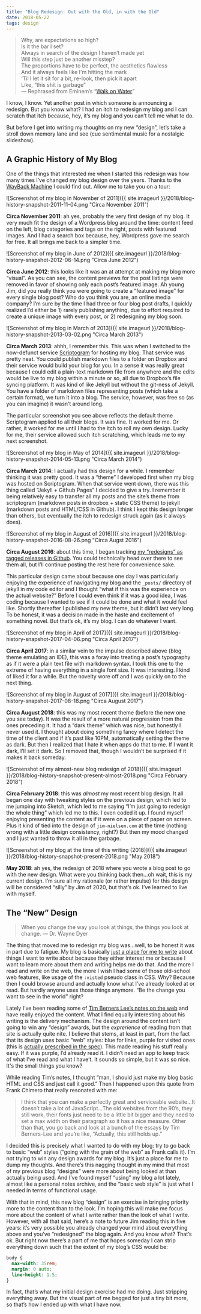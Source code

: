 ```yaml
---
title: "Blog Redesign: Out with the Old, in with the Old"
date: 2018-05-22
tags: design
---
```


> Why, are expectations so high?  
> Is it the bar I set?  
> Always in search of the design I haven’t made yet  
> Will this step just be another misstep?  
> The proportions have to be perfect, the aesthetics flawless  
> And it always feels like I'm hitting the mark  
> ‘Til I let it sit for a bit, re-look, then pick it apart  
> Like, “this shit is garbage”  
> — Rephrased from Eminem’s “[Walk on Water](https://www.youtube.com/watch?v=ryr75N0nki0)”

I know, I know. Yet another post in which someone is announcing a redesign. But you know what? I had an itch to redesign my blog and I can scratch that itch because, hey, it’s my blog and you can’t tell me what to do.

But before I get into writing my thoughts on my new “design”, let’s take a stroll down memory lane and see (cue sentimental music for a nostalgic slideshow).

## A Graphic History of My Blog

One of the things that interested me when I started this redesign was how many times I’ve changed my blog design over the years. Thanks to the [WayBack Machine](http://archive.org/web/) I could find out. Allow me to take you on a tour:

![Screenshot of my blog in November of 2011]({{ site.imageurl }}/2018/blog-history-snapshot-2011-11-04.png "Circa November 2011")

**Circa November 2011**: ah yes, probably the very first design of my blog. It very much fit the design of a Wordpress blog around the time: content feed on the left, blog categories and tags on the right, posts with featured images. And I had a search box because, hey, Wordpress gave me search for free. It all brings me back to a simpler time.

![Screenshot of my blog in June of 2012]({{ site.imageurl }}/2018/blog-history-snapshot-2012-06-14.png "Circa June 2012")

**Circa June 2012**: this looks like it was an at attempt at making my blog more “visual”. As you can see, the content previews for the post listings were removed in favor of showing only each post’s featured image. Ah young Jim, did you really think you were going to create a “featured image” for every single blog post? Who do you think you are, an online media company? I’m sure by the time I had three or four blog post drafts, I quickly realized I’d either be 1) rarely publishing anything, due to effort required to create a unique image with every post, or 2) redesigning my blog soon.

![Screenshot of my blog in March of 2013]({{ site.imageurl }}/2018/blog-history-snapshot-2013-03-02.png "Circa March 2013")

**Circa March 2013**: ahhh, I remember this. This was when I switched to the now-defunct service [Scriptogram](http://scriptogr.am/) for hosting my blog. That service was pretty neat. You could publish markdown files to a folder on Dropbox and their service would build your blog for you. In a sense it was really great because I could edit a plain-text markdown file from anywhere and the edits would be live to my blog within a minute or so, all due to Dropbox’s file syncing platform. It was kind of like Jekyll but without the git-ness of Jekyll. You have a folder of markdown files representing posts (which take a certain format), we turn it into a blog. The service, however, was free so (as you can imagine) it wasn’t around long. 

The particular screenshot you see above reflects the default theme Scriptogram applied to all their blogs. It was fine. It worked for me. Or rather, it worked for me until I had to the itch to roll my own design. Lucky for me, their service allowed such itch scratching, which leads me to my next screenshot.

![Screenshot of my blog in May of 2014]({{ site.imageurl }}/2018/blog-history-snapshot-2014-05-13.png "Circa March 2014")

**Circa March 2014**: I actually had this design for a while. I remember thinking it was pretty good. It was a “theme” I developed first when my blog was hosted on Scriptogram. When that service went down, there was this thing called “Jekyll + Github Pages” I decided to give a try. I remember it being relatively easy to transfer all my posts and the site’s theme from scriptogram (markdown posts in dropbox + static CSS theme) to jekyll (markdown posts and HTML/CSS in Github). I think I kept this design longer than others, but eventually the itch to redesign struck again (as it always does).

![Screenshot of my blog in August of 2016]({{ site.imageurl }}/2018/blog-history-snapshot-2016-08-26.png "Circa Augst 2016")

**Circa August 2016**: about this time, I began tracking [my “redesigns” as tagged releases in Github](https://github.com/jimniels/blog/releases). You could technically head over there to see them all, but I’ll continue posting the rest here for convenience sake. 

This particular design came about because one day I was particularly enjoying the experience of navigating my blog and the `_posts/` directory of jekyll in my code editor and I thought “what if this was the experience on the actual website?” Before I could even think if it was a good idea, I was coding because I wanted to see if it could be done and what it would feel like. Shortly thereafter I published my new theme, but it didn’t last very long. To be honest, it was a decision made in the haste and excitement of something novel. But that’s ok, it’s my blog. I can do whatever I want.

![Screenshot of my blog in April of 2017]({{ site.imageurl }}/2018/blog-history-snapshot-2017-04-06.png "Circa April 2017")

**Circa April 2017**: in a similar vein to the impulse described above (blog theme emulating an IDE), this was a foray into treating a post’s typography as if it were a plain text file with markdown syntax. I took this one to the extreme of having everything in a single font size. It was interesting. I kind of liked it for a while. But the novelty wore off and I was quickly on to the next thing.

![Screenshot of my blog in August of 2017]({{ site.imageurl }}/2018/blog-history-snapshot-2017-08-18.png "Circa August 2017")

**Circa August 2018**: this was my most recent theme (before the new one you see today). It was the result of a more natural progression from the ones preceding it. It had a “dark theme” which was nice, but honestly I never used it. I thought about doing something fancy where I detect the time of the client and if it’s past like 10PM, automatically setting the theme as dark. But then I realized that I hate it when apps do that to me. If I want it dark, I’ll set it dark. So I removed that, though I wouldn’t be surprised if it makes it back someday.

![Screenshot of my almost-new blog redesign of 2018]({{ site.imageurl }}/2018/blog-history-snapshot-present-almost-2018.png "Circa February 2018")

**Circa February 2018**: this was *almost* my most recent blog design. It all began one day with tweaking styles on the previous design, which led to me jumping into Sketch, which led to me saying “I’m just going to redesign the whole thing” which led me to this. I even coded it up. I found myself enjoying presenting the content as if it were on a piece of paper on screen. Plus it kind of tied into the design of `jim-nielsen.com` at the time (nothing wrong with a little design consistency, right?) But then my mood changed and I just wanted to throw it all in the garbage.

![Screenshot of my blog at the time of this writing (2018)]({{ site.imageurl }}/2018/blog-history-snapshot-present-2018.png "May 2018")

**May 2018**: ah yes, the redesign of 2018 where you wrote a blog post to go with the new design. What were you thinking back then...oh wait, this is my current design. I’m sure all my rationale (or rather impulse) for this design will be considered “silly” by Jim of 2020, but that’s ok. I’ve learned to live with myself.

## The “New” Design

> When you change the way you look at things, the things you look at change. — Dr. Wayne Dyer

The thing that moved me to redesign my blog was...well, to be honest it was in part due to fatigue. My blog is basically [just a place for me to write](https://jim-nielsen.com/blog/about/) about things I want to write about because they either interest me or because I want to learn more about them and writing helps me do that. And the more I read and write on the web, the more I wish I had some of those old-school web features, like usage of the `:visted` pseudo class in CSS. Why? Because then I could browse around and actually know what I’ve already looked at or read. But hardly anyone uses those things anymore. “Be the change you want to see in the world” right? 

Lately I’ve been reading some of [Tim Berners Lee’s notes on the web](https://www.w3.org/DesignIssues/) and have really enjoyed the content. What I find equally interesting about his writing is the delivery mechanism. The design around the content isn’t going to win any “design” awards, but the *exprerience* of reading from that site is actually quite nite. I believe that stems, at least in part, from the fact that its design uses basic ”web” styles: blue for links, purple for visited ones (this is [actually prescribed in the spec](https://stackoverflow.com/a/4774037/1339693)). This made reading his stuff really easy. If it was purple, I’d already read it. I didn’t need an app to keep track of what I’ve read and what I have’t. It sounds so simple, but it was so nice. It's the small things you know? 

While reading Tim’s notes, I thought “man, I should just make my blog basic HTML and CSS and just call it good.” Then I happened upon this quote from Frank Chimero that really resonated with me:

> I think that you can make a perfectly great and serviceable website...It doesn’t take a lot of JavaScript...The old websites from the 90’s, they still work, their fonts just need to be a little bit bigger and they need to set a max width on their paragraph so it has a nice measure. Other than that, you go back and look at a bunch of the essays by Tim Berners-Lee and you’re like, “Actually, this still holds up.”

I decided this is precisely what I wanted to do with my blog: try to go back to basic “web” styles (“going with the grain of the web” as Frank calls it). I’m not trying to win any design awards for my blog. It’s just a place for me to dump my thoughts. And there’s this nagging thought in my mind that most of my previous blog “designs” were more about being looked at than actually being used. And I’ve found myself “using” my blog a lot lately, almost like a personal notes archive, and the “basic web style” is just what I needed in terms of functional usage.

With that in mind, this new blog “design” is an exercise in bringing priority more to the content than to the look. I’m hoping this will make me focus more about the content of what I write rather than the look of what I write. However, with all that said, here’s a note to future Jim reading this in five years: it’s very possible you already changed your mind about everything above and you’ve “redesigned” the blog again. And you know what? That’s ok. But right now there’s a part of me that hopes someday I can strip everything down such that the extent of my blog’s CSS would be:

```css
body {
  max-width: 35rem;
  margin: 0 auto;
  line-height: 1.5;
}
```

In fact, that’s what my initial design exercise had me doing. Just stripping everything away. But the visual part of me begged for just a tiny bit more, so that’s how I ended up with what I have now. 
